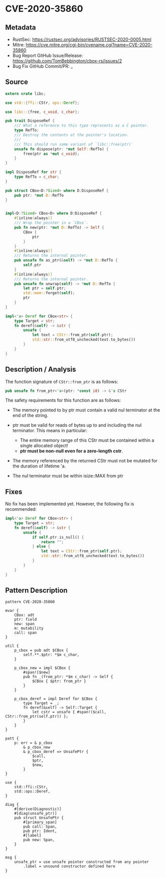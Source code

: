 # CVE-2020-35860

## Metadata

- RustSec: https://rustsec.org/advisories/RUSTSEC-2020-0005.html
- Mitre: https://cve.mitre.org/cgi-bin/cvename.cgi?name=CVE-2020-35860
- Bug Report GitHub Issue/Release: https://github.com/TomBebbington/cbox-rs/issues/2
- Bug Fix GitHub Commit/PR: _

## Source

```rust
extern crate libc;

use std::{ffi::CStr, ops::Deref};

use libc::{free, c_void, c_char};

pub trait DisposeRef {
    /// What a reference to this type represents as a C pointer.
    type RefTo;
    /// Destroy the contents at the pointer's location.
    ///
    /// This should run some variant of `libc::free(ptr)`
    unsafe fn dispose(ptr: *mut Self::RefTo) {
        free(ptr as *mut c_void);
    }
}

impl DisposeRef for str {
    type RefTo = c_char;
}

pub struct CBox<D:?Sized> where D:DisposeRef {
    pub ptr: *mut D::RefTo
}


impl<D:?Sized> CBox<D> where D:DisposeRef {
    #[inline(always)]
    /// Wrap the pointer in a `CBox`.
    pub fn new(ptr: *mut D::RefTo) -> Self {
        CBox {
            ptr
        }
    }
    #[inline(always)]
    /// Returns the internal pointer.
    pub unsafe fn as_ptr(&self) -> *mut D::RefTo {
        self.ptr
    }
    #[inline(always)]
    /// Returns the internal pointer.
    pub unsafe fn unwrap(self) -> *mut D::RefTo {
        let ptr = self.ptr;
        std::mem::forget(self);
        ptr
    }
}

impl<'a> Deref for CBox<str> {
    type Target = str;
    fn deref(&self) -> &str {
        unsafe {
            let text = CStr::from_ptr(self.ptr);
            std::str::from_utf8_unchecked(text.to_bytes())
        }
    }
}
```

## Description / Analysis

The function signature of `CStr::from_ptr` is as follows:

```rust
pub unsafe fn from_ptr<'a>(ptr: *const i8) -> &'a CStr
```

The safety requirements for this function are as follows:

- The memory pointed to by ptr must contain a valid nul terminator at the end of the string.

- ptr must be valid for reads of bytes up to and including the nul terminator. This means in particular:

  - The entire memory range of this CStr must be contained within a single allocated object!
  - **ptr must be non-null even for a zero-length cstr**.

- The memory referenced by the returned CStr must not be mutated for the duration of lifetime 'a.

- The nul terminator must be within isize::MAX from ptr

## Fixes

No fix has been implemented yet. However, the following fix is recommended:

```rust
impl<'a> Deref for CBox<str> {
    type Target = str;
    fn deref(&self) -> &str {
        unsafe {
            if self.ptr.is_null() {
                return "";
            } else {
                let text = CStr::from_ptr(self.ptr);
                std::str::from_utf8_unchecked(text.to_bytes())
            }
        }
    }
}
```

## Pattern Description

````rpl
pattern CVE-2020-35860

mvar {
    CBox: adt
    ptr: field
    new: span
    m: mutability
    call: span
}

util {
    p_cbox = pub adt $CBox {
        self.**.$ptr: *$m c_char,
    }

    p_cbox_new = impl $CBox {
        #span![$new]
        pub fn _(from_ptr: *$m c_char) -> Self {
            $CBox { $ptr: from_ptr }
        }
    }

    p_cbox_deref = impl Deref for $CBox {
        type Target = _;
        fn deref(&self) -> Self::Target {
            let cstr = unsafe { #span!($call, CStr::from_ptr(self.ptr)) };
        }
    }
}

patt {
    p: err = & p_cbox
        & p_cbox_new
        & p_cbox_deref => UnsafePtr {
            $call,
            $ptr,
            $new,
        }
}

use {
    std::ffi::CStr,
    std::ops::Deref,
}

diag {
    #[derive(Diagnostic)]
    #[diag(unsafe_ptr)]
    pub struct UnsafePtr {
        #[primary_span]
        pub call: Span,
        pub ptr: Ident,
        #[label]
        pub new: Span,
    }
}

msg {
    unsafe_ptr = use unsafe pointer constructed from any pointer
        .label = unsound constructor defined here
}
````
